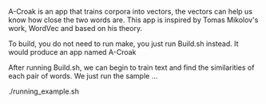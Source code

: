 A-Croak is an app that trains corpora into vectors, the vectors can help us know how close the two words are.
This app is inspired by Tomas Mikolov's work, WordVec and based on his theory.

To build, you do not need to run make, you just run Build.sh instead.
It would produce an app named A-Croak

After running Build.sh, we can begin to train text and find the similarities of each pair of words.
We just run the sample ...

./running_example.sh
